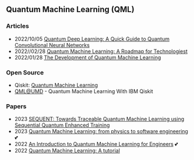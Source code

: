 ## Quantum Machine Learning (QML)



### Articles
- 2022/10/05 [Quantum Deep Learning: A Quick Guide to Quantum Convolutional Neural Networks](https://towardsdatascience.com/quantum-deep-learning-a-quick-guide-to-quantum-convolutional-neural-networks-d65284e21fc4)
- 2022//02/28 [Quantum Machine Learning: A Roadmap for Technologiest](https://quantumstrategyinstitute.com/2022/02/28/quantum-machine-learning-a-roadmap-for-technologists/)
- 2022/01/28 [The Development of Quantum Machine Learning](https://hdsr.mitpress.mit.edu/pub/cgmjzm3c/release/3)



### Open Source
- Qiskit: [Quantum Machine Learning](https://learn.qiskit.org/course/machine-learning/introduction)
- [QML@UMD](https://qmlfire.github.io/) - Quantum Machine Learning With IBM Qiskit



### Papers
- 2023 [SEQUENT: Towards Traceable Quantum Machine Learning using Sequential Quantum Enhanced Training](https://arxiv.org/abs/2301.02601)
- 2023 [Quantum Machine Learning: from physics to software engineering](https://arxiv.org/abs/2301.01851) 💕
- 2022 [An Introduction to Quantum Machine Learning for Engineers](https://arxiv.org/pdf/2205.09510.pdf) 💕
- 2022 [Quantum Machine Learning: A tutorial](https://www.sciencedirect.com/science/article/pii/S0925231221011000)




